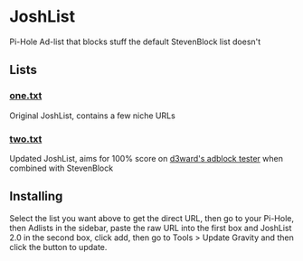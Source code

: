 # JoshList
Pi-Hole Ad-list that blocks stuff the default StevenBlock list doesn't

## Lists
### [one.txt](https://github.com/JoshAtticus/JoshList/raw/main/one.txt)
Original JoshList, contains a few niche URLs

### [two.txt](https://github.com/JoshAtticus/JoshList/raw/main/two.txt)
Updated JoshList, aims for 100% score on [d3ward's adblock tester](https://d3ward.github.io/toolz/adblock) when combined with StevenBlock

## Installing
Select the list you want above to get the direct URL, then go to your Pi-Hole, then Adlists in the sidebar, paste the raw URL into the first box and JoshList 2.0 in the second box, click add, then go to Tools > Update Gravity and then click the button to update.
